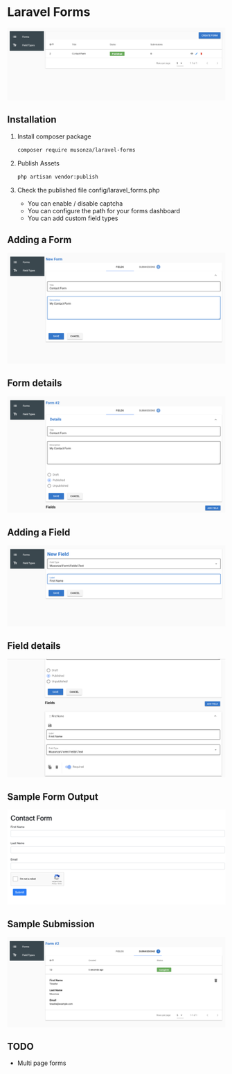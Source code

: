 # Laravel Forms

<img src="screenshots/forms_list.png" alt="forms list">

## Installation
1. Install composer package
    ```sh
    composer require musonza/laravel-forms
    ```

1. Publish Assets
    ```sh
    php artisan vendor:publish
    ```

1. Check the published file config/laravel_forms.php
    - You can enable / disable captcha
    - You can configure the path for your forms dashboard
    - You can add custom field types

## Adding a Form
<img src="screenshots/new_form.png" alt="adding a form">

## Form details
<img src="screenshots/form_details.png" alt="form details">

## Adding a Field
<img src="screenshots/new_field.png" alt="adding a field">

## Field details
<img src="screenshots/field_details.png" alt="field details">

## Sample Form Output
<img src="screenshots/front_end_form.png" alt="form output">

## Sample Submission
<img src="screenshots/submission_details.png">

## TODO
- Multi page forms